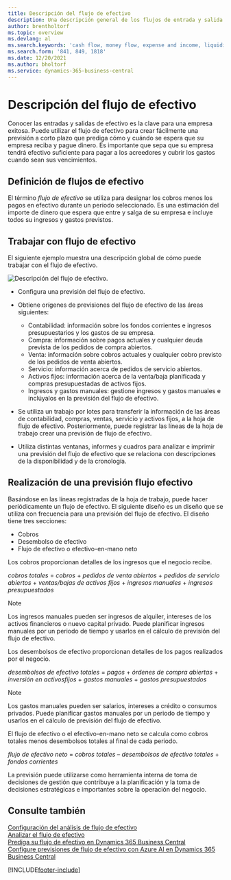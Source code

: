 ```yaml
---
title: Descripción del flujo de efectivo
description: Una descripción general de los flujos de entrada y salida de efectivo para ayudar a pronosticar los importes que se recibirán y que se pagarán.
author: brentholtorf
ms.topic: overview
ms.devlang: al
ms.search.keywords: 'cash flow, money flow, expense and income, liquidity, cash receipts minus cash payments'
ms.search.form: '841, 849, 1818'
ms.date: 12/20/2021
ms.author: bholtorf
ms.service: dynamics-365-business-central
---
```


# <a name="cash-flow-overview"></a>Descripción del flujo de efectivo

Conocer las entradas y salidas de efectivo es la clave para una empresa exitosa. Puede utilizar el flujo de efectivo para crear fácilmente una previsión a corto plazo que prediga cómo y cuándo se espera que su empresa reciba y pague dinero. Es importante que sepa que su empresa tendrá efectivo suficiente para pagar a los acreedores y cubrir los gastos cuando sean sus vencimientos.

## <a name="definition-of-cash-flow"></a>Definición de flujos de efectivo

El término *flujo de efectivo* se utiliza para designar los cobros menos los pagos en efectivo durante un periodo seleccionado. Es una estimación del importe de dinero que espera que entre y salga de su empresa e incluye todos su ingresos y gastos previstos.

## <a name="work-with-cash-flow"></a>Trabajar con flujo de efectivo

El siguiente ejemplo muestra una descripción global de cómo puede trabajar con el flujo de efectivo.

![Descripción del flujo de efectivo.](media/finance_cash_flow_overview.png "Descripción del flujo de efectivo")

- Configura una previsión del flujo de efectivo.  

- Obtiene orígenes de previsiones del flujo de efectivo de las áreas siguientes:  

  - Contabilidad: información sobre los fondos corrientes e ingresos presupuestarios y los gastos de su empresa.  
  - Compra: información sobre pagos actuales y cualquier deuda prevista de los pedidos de compra abiertos.  
  - Venta: información sobre cobros actuales y cualquier cobro previsto de los pedidos de venta abiertos.  
  - Servicio: información acerca de pedidos de servicio abiertos.  
  - Activos fijos: información acerca de la venta/baja planificada y compras presupuestadas de activos fijos.  
  - Ingresos y gastos manuales: gestione ingresos y gastos manuales e inclúyalos en la previsión del flujo de efectivo.  
- Se utiliza un trabajo por lotes para transferir la información de las áreas de contabilidad, compras, ventas, servicio y activos fijos, a la hoja de flujo de efectivo. Posteriormente, puede registrar las líneas de la hoja de trabajo crear una previsión de flujo de efectivo.  
- Utiliza distintas ventanas, informes y cuadros para analizar e imprimir una previsión del flujo de efectivo que se relaciona con descripciones de la disponibilidad y de la cronología.  

## <a name="making-a-cash-flow-forecast"></a>Realización de una previsión flujo efectivo

Basándose en las líneas registradas de la hoja de trabajo, puede hacer periódicamente un flujo de efectivo. El siguiente diseño es un diseño que se utiliza con frecuencia para una previsión del flujo de efectivo. El diseño tiene tres secciones:

- Cobros  
- Desembolso de efectivo  
- Flujo de efectivo o efectivo-en-mano neto  

Los cobros proporcionan detalles de los ingresos que el negocio recibe.

*cobros totales* = *cobros* + *pedidos de venta abiertos* + *pedidos de servicio abiertos* + *ventas/bajas de activos fijos* + *ingresos manuales* + *ingresos presupuestados*

> [!NOTE]
> Los ingresos manuales pueden ser ingresos de alquiler, intereses de los activos financieros o nuevo capital privado. Puede planificar ingresos manuales por un periodo de tiempo y usarlos en el cálculo de previsión del flujo de efectivo.

Los desembolsos de efectivo proporcionan detalles de los pagos realizados por el negocio.

*desembolsos de efectivo totales* = *pagos* + *órdenes de compra abiertas* + *inversión en activosfijos* + *gastos manuales* + *gastos presupuestados*

> [!NOTE]
> Los gastos manuales pueden ser salarios, intereses a crédito o consumos privados. Puede planificar gastos manuales por un periodo de tiempo y usarlos en el cálculo de previsión del flujo de efectivo.

El flujo de efectivo o el efectivo-en-mano neto se calcula como cobros totales menos desembolsos totales al final de cada periodo.

*flujo de efectivo neto* = *cobros totales* – *desembolsos de efectivo totales* + *fondos corrientes*

La previsión puede utilizarse como herramienta interna de toma de decisiones de gestión que contribuye a la planificación y la toma de decisiones estratégicas e importantes sobre la operación del negocio.

## <a name="see-also"></a>Consulte también

[Configuración del análisis de flujo de efectivo](finance-setup-cash-flow-analyses.md)  
[Analizar el flujo de efectivo](finance-analyze-cash-flow.md)  
[Prediga su flujo de efectivo en Dynamics 365 Business Central](/training/modules/forecast-cash-flow-dynamics-365-business-central/index)  
[Configure previsiones de flujo de efectivo con Azure AI en Dynamics 365 Business Central](/training/modules/setup-cash-flow-forecasts/)  

[!INCLUDE[footer-include](includes/footer-banner.md)]
